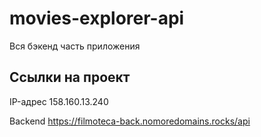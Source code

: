 # movies-explorer-api
Вся бэкенд часть  приложения

## Ссылки на проект

IP-адрес 158.160.13.240

Backend https://filmoteca-back.nomoredomains.rocks/api
 
